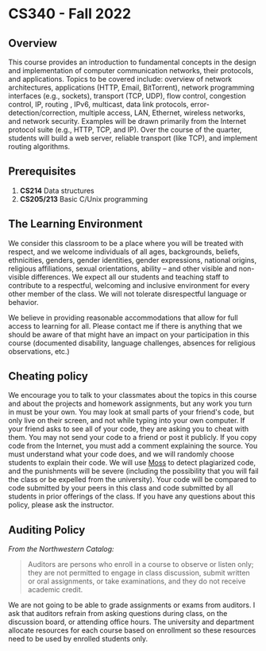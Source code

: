 # CS340 - Fall 2022

## Overview

This course provides an introduction to fundamental concepts in the design and implementation of computer communication networks, their protocols, and applications. Topics to be covered include: overview of network architectures, applications (HTTP, Email, BitTorrent), network programming interfaces (e.g., sockets), transport (TCP, UDP), flow control, congestion control, IP, routing , IPv6, multicast, data link protocols, error-detection/correction, multiple access, LAN, Ethernet, wireless networks, and network security. Examples will be drawn primarily from the Internet protocol suite (e.g., HTTP, TCP, and IP). Over the course of the quarter, students will build a web server, reliable transport (like TCP), and implement routing algorithms.

## Prerequisites

1. **CS214** Data structures
2. **CS205/213** Basic C/Unix programming

## The Learning Environment


We consider this classroom to be a place where you will be treated with respect, and we welcome individuals of all ages, backgrounds, beliefs, ethnicities, genders, gender identities, gender expressions, national origins, religious affiliations, sexual orientations, ability – and other visible and non-visible differences. We expect all our students and teaching staff to contribute to a respectful, welcoming and inclusive environment for every other member of the class. We will not tolerate disrespectful language or behavior.

We believe in providing reasonable accommodations that allow for full access to learning for all. Please contact me if there is anything that we should be aware of that might have an impact on your participation in this course (documented disability, language challenges, absences for religious observations, etc.)

## Cheating policy

We encourage you to talk to your classmates about the topics in this course and about the projects and homework assignments, but any work you turn in must be your own. You may look at small parts of your friend's code, but only live on their screen, and not while typing into your own computer. If your friend asks to see all of your code, they are asking you to cheat with them. You may not send your code to a friend or post it publicly. If you copy code from the Internet, you must add a comment explaining the source. You must understand what your code does, and we will randomly choose students to explain their code. We will use [Moss](https://theory.stanford.edu/~aiken/moss/) to detect plagiarized code, and the punishments will be severe (including the possibility that you will fail the class or be expelled from the university). Your code will be compared to code submitted by your peers in this class and code submitted by all students in prior offerings of the class. If you have any questions about this policy, please ask the instructor.

## Auditing Policy

_From the Northwestern Catalog:_
> Auditors are persons who enroll in a course to observe or listen only; they are not permitted to engage in class discussion, submit written or oral assignments, or take examinations, and they do not receive academic credit.

We are not going to be able to grade assignments or exams from auditors. I ask that auditors refrain from asking questions during class, on the discussion board, or attending office hours. The university and department allocate resources for each course based on enrollment so these resources need to be used by enrolled students only.
